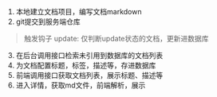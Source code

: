 1. 本地建立文档项目，编写文档markdown
2. git提交到服务端仓库
  > 触发钩子 update: 仅判断update状态的文档，更新进数据库
3. 在后台调用接口检索未引用到数据库的文档列表
4. 为文档配置标题，标签，描述等，存进数据库
5. 前端调用接口获取文档列表，展示标题、描述等
6. 进入详情，获取md文件，前端解析，展示